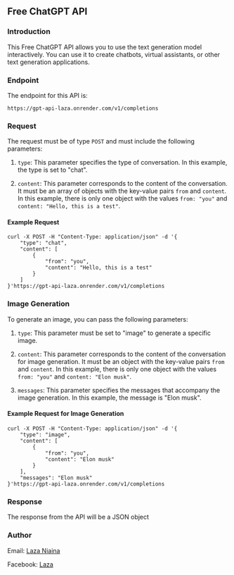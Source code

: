 ## Free ChatGPT API

### Introduction
This Free ChatGPT API allows you to use the text generation model interactively. You can use it to create chatbots, virtual assistants, or other text generation applications.

### Endpoint
The endpoint for this API is:
```
https://gpt-api-laza.onrender.com/v1/completions
```

### Request
The request must be of type `POST` and must include the following parameters:

1. `type`: This parameter specifies the type of conversation. In this example, the type is set to "chat".

2. `content`: This parameter corresponds to the content of the conversation. It must be an array of objects with the key-value pairs `from` and `content`. In this example, there is only one object with the values `from: "you"` and `content: "Hello, this is a test"`.

#### Example Request
```
curl -X POST -H "Content-Type: application/json" -d '{
    "type": "chat",
    "content": [
        {
            "from": "you",
            "content": "Hello, this is a test"
        }
    ]
}'https://gpt-api-laza.onrender.com/v1/completions
```

### Image Generation

To generate an image, you can pass the following parameters:

1. `type`: This parameter must be set to "image" to generate a specific image.

2. `content`: This parameter corresponds to the content of the conversation for image generation. It must be an object with the key-value pairs `from` and `content`. In this example, there is only one object with the values `from: "you"` and `content: "Elon musk"`.

3. `messages`: This parameter specifies the messages that accompany the image generation. In this example, the message is "Elon musk".

#### Example Request for Image Generation
```
curl -X POST -H "Content-Type: application/json" -d '{
    "type": "image",
    "content": [
        {
            "from": "you",
            "content": "Elon musk"
        }
    ],
    "messages": "Elon musk"
}'https://gpt-api-laza.onrender.com/v1/completions
```

### Response
The response from the API will be a JSON object

### Author
Email: <a href="mailto:lazaniaina13@gmail.com">Laza Niaina</a>

Facebook:  <a href="https://www.facebook.com/lazaniaina.r">Laza</a>
